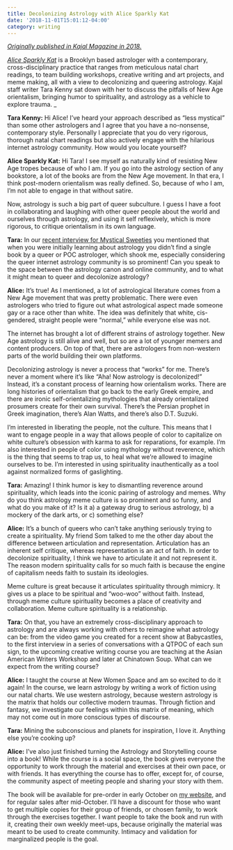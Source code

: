 ```yaml
---
title: Decolonizing Astrology with Alice Sparkly Kat
date: '2018-11-01T15:01:12-04:00'
category: writing
---
```

[_Originally published in Kajal Magazine in 2018._](https://www.kajalmag.com/decolonizing-astrology-with-alice-sparkly-kat/)

[_Alice Sparkly Kat_](https://www.instagram.com/alicesparklykat/) is a Brooklyn based astrologer with a contemporary, cross-disciplinary practice that ranges from meticulous natal chart readings, to team building workshops, creative writing and art projects, and meme making, all with a view to decolonizing and queering astrology. Kajal staff writer Tara Kenny sat down with her to discuss the pitfalls of New Age orientalism, bringing humor to spirituality, and astrology as a vehicle to explore trauma. _

**Tara Kenny:** Hi Alice! I’ve heard your approach described as “less mystical” than some other astrologers and I agree that you have a no-nonsense, contemporary style. Personally I appreciate that you do very rigorous, thorough natal chart readings but also actively engage with the hilarious internet astrology community. How would you locate yourself?

**Alice Sparkly Kat:** Hi Tara! I see myself as naturally kind of resisting New Age tropes because of who I am. If you go into the astrology section of any bookstore, a lot of the books are from the New Age movement. In that era, I think post-modern orientalism was really defined. So, because of who I am, I’m not able to engage in that without satire.

Now, astrology is such a big part of queer subculture. I guess I have a foot in collaborating and laughing with other queer people about the world and ourselves through astrology, and using it self reflexively, which is more rigorous, to critique orientalism in its own language.

**Tara:** In our [recent interview for Mystical Sweeties](https://soundcloud.com/tara-kenny-5/alice-sparkly-kat) you mentioned that when you were initially learning about astrology you didn’t find a single book by a queer or POC astrologer, which shook me, especially considering the queer internet astrology community is so prominent! Can you speak to the space between the astrology canon and online community, and to what it might mean to queer and decolonize astrology?

**Alice:** It’s true! As I mentioned, a lot of astrological literature comes from a New Age movement that was pretty problematic. There were even astrologers who tried to figure out what astrological aspect made someone gay or a race other than white. The idea was definitely that white, cis-gendered, straight people were “normal,” while everyone else was not.

The internet has brought a lot of different strains of astrology together. New Age astrology is still alive and well, but so are a lot of younger memers and content producers. On top of that, there are astrologers from non-western parts of the world building their own platforms.

Decolonizing astrology is never a process that “works” for me. There’s never a moment where it’s like “Aha! Now astrology is decolonized!” Instead, it’s a constant process of learning how orientalism works. There are long histories of orientalism that go back to the early Greek empire, and there are ironic self-orientalizing mythologies that already orientalized prosumers create for their own survival. There’s the Persian prophet in Greek imagination, there’s Alan Watts, and there’s also D.T. Suzuki.

I’m interested in liberating the people, not the culture. This means that I want to engage people in a way that allows people of color to capitalize on white culture’s obsession with karma to ask for reparations, for example. I’m also interested in people of color using mythology without reverence, which is the thing that seems to trap us, to heal what we’re allowed to imagine ourselves to be. I’m interested in using spirituality inauthentically as a tool against normalized forms of gaslighting.

**Tara:** Amazing! I think humor is key to dismantling reverence around spirituality, which leads into the iconic pairing of astrology and memes. Why do you think astrology meme culture is so prominent and so funny, and what do you make of it? Is it a) a gateway drug to serious astrology, b) a mockery of the dark arts, or c) something else?

**Alice:** It’s a bunch of queers who can’t take anything seriously trying to create a spirituality. My friend Som talked to me the other day about the difference between articulation and representation. Articulation has an inherent self critique, whereas representation is an act of faith. In order to decolonize spirituality, I think we have to articulate it and not represent it. The reason modern spirituality calls for so much faith is because the engine of capitalism needs faith to sustain its ideologies.

Meme culture is great because it articulates spirituality through mimicry. It gives us a place to be spiritual and “woo-woo” without faith. Instead, through meme culture spirituality becomes a place of creativity and collaboration. Meme culture spirituality is a relationship.

**Tara:** On that, you have an extremely cross-disciplinary approach to astrology and are always working with others to reimagine what astrology can be: from the video game you created for a recent show at Babycastles, to the first interview in a series of conversations with a QTPOC of each sun sign, to the upcoming creative writing course you are teaching at the Asian American Writers Workshop and later at Chinatown Soup. What can we expect from the writing course?

**Alice:** I taught the course at New Women Space and am so excited to do it again! In the course, we learn astrology by writing a work of fiction using our natal charts. We use western astrology, because western astrology is the matrix that holds our collective modern traumas. Through fiction and fantasy, we investigate our feelings within this matrix of meaning, which may not come out in more conscious types of discourse.

**Tara:** Mining the subconscious and planets for inspiration, I love it. Anything else you’re cooking up?

**Alice:** I’ve also just finished turning the Astrology and Storytelling course into a book! While the course is a social space, the book gives everyone the opportunity to work through the material and exercises at their own pace, or with friends. It has everything the course has to offer, except for, of course, the community aspect of meeting people and sharing your story with them.

The book will be available for pre-order in early October on [my website](http://www.alicesparklykat.com/), and for regular sales after mid-October. I’ll have a discount for those who want to get multiple copies for their group of friends, or chosen family, to work through the exercises together. I want people to take the book and run with it, creating their own weekly meet-ups, because originally the material was meant to be used to create community. Intimacy and validation for marginalized people is the goal.
